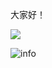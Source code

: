 <!--
**svnlab/svnlab** is a ✨ _special_ ✨ repository because its `README.md` (this file) appears on your GitHub profile.
Here are some ideas to get you started:
- 🔭 I’m currently working on ...
- 🌱 I’m currently learning ...
- 👯 I’m looking to collaborate on ...
- 🤔 I’m looking for help with ...
- 💬 Ask me about ...
- 📫 How to reach me: ...
- 😄 Pronouns: ...
- ⚡ Fun fact: ...
-->

大家好！

![](http://antzuhl.cn:4000/get/@svnlab.readme)

![info](https://github-readme-stats.vercel.app/api?username=svnlab&show_icons=true&count_private=true&hide=prs&theme=dark)
